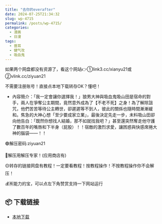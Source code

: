 ```yaml
---
title: "去你的everafter"
date: 2024-07-25T21:34:32
slug: wp-4715
permalink: /posts/wp-4715/
categories:
  - 漫画
  - 日漫
tags:
  - 兽耳
  - 健气攻
  - 吸血鬼
---
```


如果两个网盘都没有资源了，看这个网站👉①link3.cc/xianyu21或②vlink.cc/ziyuan21

不需要注册账号！直接点本地下载转存OK？懂吧！

*   內容簡介：「我一定會讓你選擇我！」狼男大神與吸血鬼吸山田是宿命的對手，兩人在爭奪公主期間，竟然意外成為了【不老不死】之身！為了解除詛咒，他們苦苦等待公主轉世，卻遲遲等不到人，彼此的關係也隨時間漸漸緩和。焦急的大神心想「至少要成家立業」，最後決定先走一步，未料吸山田卻向他告白：「既然你想找人結婚，那不如就找我吧？」甚至還突然奪走他守護了數百年的嘴唇和下半身（屁股）！！宿敵的激烈求愛，讓困惑與快感席捲大神的腦袋——！！

🟢解压密码:ziyuan21

🔵解压用解压专家！(应用商店有)

🟡转存的链接网盘有教程！一定要看教程！按教程操作！不按教程操作你不会解压！

💰🈶能力的宝，可以点左下角赞赏支持一下网站运行

## 📦 下载链接
- [本地下载](https://blziyuan21.com/pay-download/4715?key=754e19f125&down_id=0)

